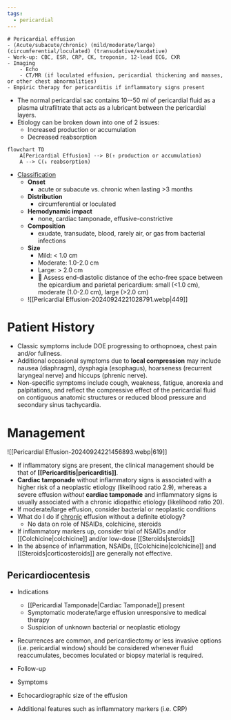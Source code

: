```yaml
---
tags:
  - pericardial
---
```

```text
# Pericardial effusion
- (Acute/subacute/chronic) (mild/moderate/large) (circumferential/loculated) (transudative/exudative)
- Work-up: CBC, ESR, CRP, CK, troponin, 12-lead ECG, CXR
- Imaging
	- Echo
	- CT/MR (if loculated effusion, pericardial thickening and masses, or other chest abnormalities)
- Empiric therapy for pericarditis if inflammatory signs present
```

- The normal pericardial sac contains 10--50 ml of pericardial fluid as a plasma ultrafiltrate that acts as a lubricant between the pericardial layers.
- Etiology can be broken down into one of 2 issues:
	- Increased production or accumulation
	- Decreased reabsorption

```mermaid
flowchart TD
    A[Pericardial Effusion] --> B(↑ production or accumulation)
    A --> C(↓ reabsorption)
```
  

- <u>Classification</u>
	- **Onset**
		- acute or subacute vs. chronic when lasting >3 months
	- **Distribution**
		- circumferential or loculated
	- **Hemodynamic impact**
		- none, cardiac tamponade, effusive-constrictive
	- **Composition**
		- exudate, transudate, blood, rarely air, or gas from bacterial infections
	- **Size**
		- Mild: \< 1.0 cm
		- Moderate: 1.0-2.0 cm
		- Large: \> 2.0 cm
		- 📝 Assess end-diastolic distance of the echo-free space between the epicardium and parietal pericardium: small (\<1.0 cm), moderate (1.0-2.0 cm), large (\>2.0 cm)
	- ![[Pericardial Effusion-20240924221028791.webp|449]]

  

# Patient History

- Classic symptoms include DOE progressing to orthopnoea, chest pain and/or fullness.
- Additional occasional symptoms due to **local compression** may include nausea (diaphragm), dysphagia (esophagus), hoarseness (recurrent laryngeal nerve) and hiccups (phrenic nerve).
- Non-specific symptoms include cough, weakness, fatigue, anorexia and palpitations, and reflect the compressive effect of the pericardial fluid on contiguous anatomic structures or reduced blood pressure and secondary sinus tachycardia.

# Management

![[Pericardial Effusion-20240924221456893.webp|619]]

- If inflammatory signs are present, the clinical management should be that of **[[Pericarditis|pericarditis]]**.
- **Cardiac tamponade** without inflammatory signs is associated with a higher risk of a neoplastic etiology (likelihood ratio 2.9), whereas a severe effusion *without* **cardiac tamponade** and inflammatory signs is usually associated with a chronic idiopathic etiology (likelihood ratio 20).
- If moderate/large effusion, consider bacterial or neoplastic conditions
- What do I do if <u>chronic</u> effusion without a definite etiology?
	- No data on role of NSAIDs, colchicine, steroids
- If inflammatory markers up, consider trial of NSAIDs and/or [[Colchicine|colchicine]] and/or low-dose [[Steroids|steroids]]
- In the absence of inflammation, NSAIDs, [[Colchicine|colchicine]] and [[Steroids|corticosteroids]] are generally not effective.

## Pericardiocentesis

- Indications
	- [[Pericardial Tamponade|Cardiac Tamponade]] present
	- Symptomatic moderate/large effusion unresponsive to medical therapy
	- Suspicion of unknown bacterial or neoplastic etiology
- Recurrences are common, and pericardiectomy or less invasive options (i.e. pericardial window) should be considered whenever fluid reaccumulates, becomes loculated or biopsy material is required.

  

- Follow-up

  

- Symptoms

  

- Echocardiographic size of the effusion

  

- Additional features such as inflammatory markers (i.e. CRP)